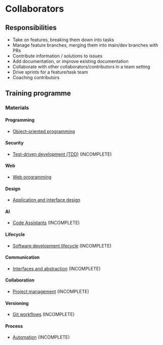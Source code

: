 # Collaborators

## Responsibilities

- Take on features, breaking them down into tasks
- Manage feature branches, merging them into main/dev branches with PRs
- Contribute information / solutions to issues
- Add documentation, or improve existing documentation
- Collaborate with other collaborators/contributors in a team setting
- Drive sprints for a feature/task team
- Coaching contributors

## Training programme

### Materials

#### Programming

- [Object-oriented programming](training/object-oriented-programming.md)

#### Security

- [Test-driven development (TDD)](training/test-driven-development.md) (INCOMPLETE)

#### Web

- [Web programming](training/web-programming.md)

#### Design

- [Application and interface design](training/application-and-interface-design.md)

#### AI

- [Code Assistants](training/code-assistants.md) (INCOMPLETE)

#### Lifecycle

- [Software development lifecycle](training/software-development-lifecycle.md) (INCOMPLETE)

#### Communication

- [Interfaces and abstraction](training/interfaces-and-abstraction.md) (INCOMPLETE)

#### Collaboration

- [Project management](training/project-management.md) (INCOMPLETE)

#### Versioning 

- [Git workflows](training/git-workflows.md) (INCOMPLETE)

#### Process

- [Automation](training/automation.md) (INCOMPLETE)
